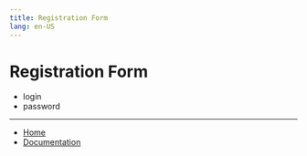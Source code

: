 ```yaml
---
title: Registration Form
lang: en-US
---
```


# Registration Form

+ login
+ password

---

+ [Home](http://www.dialogware.com/)
+ [Documentation](http://docs.dialogware.com/)
